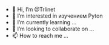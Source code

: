 - 👋 Hi, I’m @Trlinet
- 👀 I’m interested in изучением Pyton
- 🌱 I’m currently learning ...
- 💞️ I’m looking to collaborate on ...
- 📫 How to reach me ...

<!---
Trlinet/Trlinet is a ✨ special ✨ repository because its `README.md` (this file) appears on your GitHub profile.
You can click the Preview link to take a look at your changes.
--->
